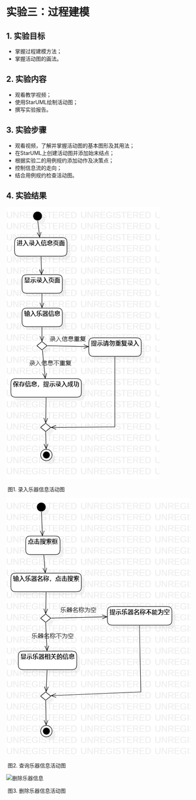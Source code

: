 # 实验三：过程建模

## 1. 实验目标

- 掌握过程建模方法；
- 掌握活动图的画法。

## 2. 实验内容

- 观看教学视频；
- 使用StarUML绘制活动图；
- 撰写实验报告。

## 3. 实验步骤

- 观看视频，了解并掌握活动图的基本图形及其用法；
- 在StarUML上创建活动图并添加始末结点；
- 根据实验二的用例规约添加动作及决策点；
- 控制信息流的走向；
- 结合用例规约检查活动图。

## 4. 实验结果

![录入乐器信息](./录入乐器信息.jpg)

​									图1. 录入乐器信息活动图

![查询乐器信息](./查询乐器信息.jpg)

​									图2. 查询乐器信息活动图

![删除乐器信息](https://raw.githubusercontent.com/ChenHuanZhuan/uml-modeling-2020/master/students/1714080902102/%E5%88%A0%E9%99%A4%E4%B9%90%E5%99%A8%E4%BF%A1%E6%81%AF.jpg
)

​									图3. 删除乐器信息活动图
